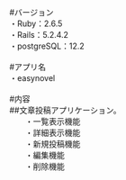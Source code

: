 #バージョン<br>
・Ruby：2.6.5<br>
・Rails：5.2.4.2<br>
・postgreSQL：12.2<br>
<br>
#アプリ名<br>
・easynovel<br>
<br>
#内容<br>
##文章投稿アプリケーション。<br>
　　・一覧表示機能<br>
　　・詳細表示機能<br>
　　・新規投稿機能<br>
　　・編集機能<br>
　　・削除機能<br>
  
